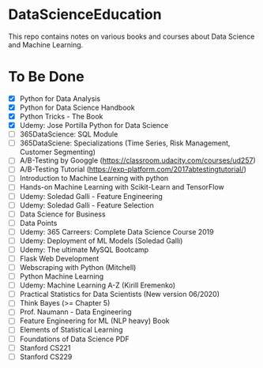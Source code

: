 # DataScienceEducation
This repo contains notes on various books and courses about Data Science and Machine Learning.

# To Be Done
- [X] Python for Data Analysis
- [X] Python for Data Science Handbook
- [X] Python Tricks - The Book
- [X] Udemy: Jose Portilla Python for Data Science
- [ ] 365DataScience: SQL Module
- [ ] 365DataSciene: Specializations (Time Series, Risk Management, Customer Segmenting)
- [ ] A/B-Testing by Googgle (https://classroom.udacity.com/courses/ud257)
- [ ] A/B-Testing Tutorial (https://exp-platform.com/2017abtestingtutorial/)
- [ ] Introduction to Machine Learning with python
- [ ] Hands-on Machine Learning with Scikit-Learn and TensorFlow
- [ ] Udemy: Soledad Galli - Feature Engineering
- [ ] Udemy: Soledad Galli - Feature Selection
- [ ] Data Science for Business
- [ ] Data Points
- [ ] Udemy: 365 Carreers: Complete Data Science Course 2019
- [ ] Udemy: Deployment of ML Models (Soledad Galli)
- [ ] Udemy: The ultimate MySQL Bootcamp
- [ ] Flask Web Development
- [ ] Webscraping with Python (Mitchell)
- [ ] Python Machine Learning
- [ ] Udemy: Machine Learning A-Z (Kirill Eremenko)
- [ ] Practical Statistics for Data Scientists (New version 06/2020)
- [ ] Think Bayes (>= Chapter 5)
- [ ] Prof. Naumann - Data Engineering
- [ ] Feature Engineering for ML (NLP heavy) Book
- [ ] Elements of Statistical Learning
- [ ] Foundations of Data Science PDF
- [ ] Stanford CS221
- [ ] Stanford CS229

